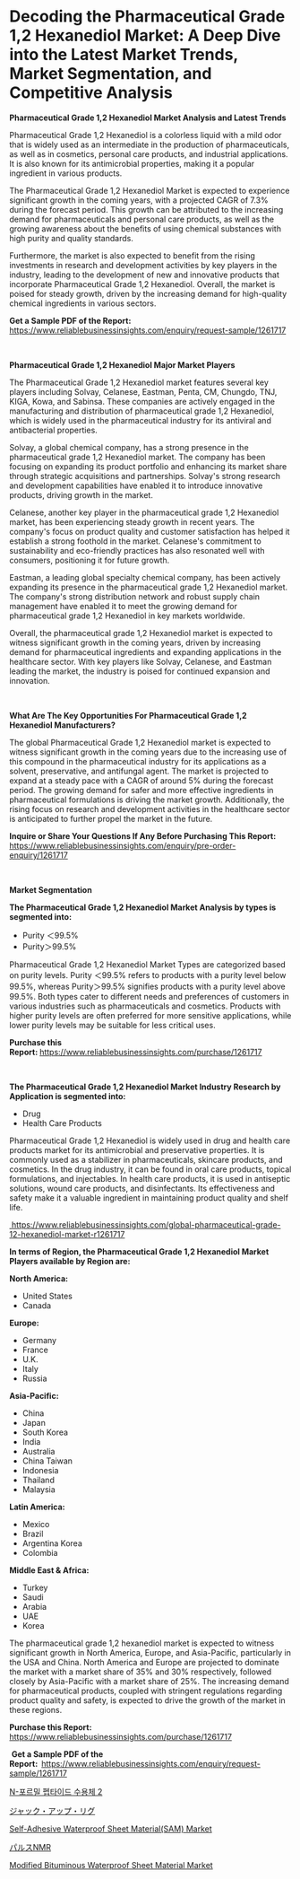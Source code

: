 <p><h1>Decoding the Pharmaceutical Grade 1,2 Hexanediol Market: A Deep Dive into the Latest Market Trends, Market Segmentation, and Competitive Analysis</h1></p><p><strong>Pharmaceutical Grade 1,2 Hexanediol Market Analysis and Latest Trends</strong></p>
<p><p>Pharmaceutical Grade 1,2 Hexanediol is a colorless liquid with a mild odor that is widely used as an intermediate in the production of pharmaceuticals, as well as in cosmetics, personal care products, and industrial applications. It is also known for its antimicrobial properties, making it a popular ingredient in various products.</p><p>The Pharmaceutical Grade 1,2 Hexanediol Market is expected to experience significant growth in the coming years, with a projected CAGR of 7.3% during the forecast period. This growth can be attributed to the increasing demand for pharmaceuticals and personal care products, as well as the growing awareness about the benefits of using chemical substances with high purity and quality standards.</p><p>Furthermore, the market is also expected to benefit from the rising investments in research and development activities by key players in the industry, leading to the development of new and innovative products that incorporate Pharmaceutical Grade 1,2 Hexanediol. Overall, the market is poised for steady growth, driven by the increasing demand for high-quality chemical ingredients in various sectors.</p></p>
<p><strong>Get a Sample PDF of the Report:&nbsp;</strong> <a href="https://www.reliablebusinessinsights.com/enquiry/request-sample/1261717">https://www.reliablebusinessinsights.com/enquiry/request-sample/1261717</a></p>
<p>&nbsp;</p>
<p><strong>Pharmaceutical Grade 1,2 Hexanediol Major Market Players</strong></p>
<p><p>The Pharmaceutical Grade 1,2 Hexanediol market features several key players including Solvay, Celanese, Eastman, Penta, CM, Chungdo, TNJ, KIGA, Kowa, and Sabinsa. These companies are actively engaged in the manufacturing and distribution of pharmaceutical grade 1,2 Hexanediol, which is widely used in the pharmaceutical industry for its antiviral and antibacterial properties.</p><p>Solvay, a global chemical company, has a strong presence in the pharmaceutical grade 1,2 Hexanediol market. The company has been focusing on expanding its product portfolio and enhancing its market share through strategic acquisitions and partnerships. Solvay's strong research and development capabilities have enabled it to introduce innovative products, driving growth in the market.</p><p>Celanese, another key player in the pharmaceutical grade 1,2 Hexanediol market, has been experiencing steady growth in recent years. The company's focus on product quality and customer satisfaction has helped it establish a strong foothold in the market. Celanese's commitment to sustainability and eco-friendly practices has also resonated well with consumers, positioning it for future growth.</p><p>Eastman, a leading global specialty chemical company, has been actively expanding its presence in the pharmaceutical grade 1,2 Hexanediol market. The company's strong distribution network and robust supply chain management have enabled it to meet the growing demand for pharmaceutical grade 1,2 Hexanediol in key markets worldwide.</p><p>Overall, the pharmaceutical grade 1,2 Hexanediol market is expected to witness significant growth in the coming years, driven by increasing demand for pharmaceutical ingredients and expanding applications in the healthcare sector. With key players like Solvay, Celanese, and Eastman leading the market, the industry is poised for continued expansion and innovation.</p></p>
<p>&nbsp;</p>
<p><strong>What Are The Key Opportunities For Pharmaceutical Grade 1,2 Hexanediol Manufacturers?</strong></p>
<p><p>The global Pharmaceutical Grade 1,2 Hexanediol market is expected to witness significant growth in the coming years due to the increasing use of this compound in the pharmaceutical industry for its applications as a solvent, preservative, and antifungal agent. The market is projected to expand at a steady pace with a CAGR of around 5% during the forecast period. The growing demand for safer and more effective ingredients in pharmaceutical formulations is driving the market growth. Additionally, the rising focus on research and development activities in the healthcare sector is anticipated to further propel the market in the future.</p></p>
<p><strong>Inquire or Share Your Questions If Any Before Purchasing This Report:</strong> <a href="https://www.reliablebusinessinsights.com/enquiry/pre-order-enquiry/1261717">https://www.reliablebusinessinsights.com/enquiry/pre-order-enquiry/1261717</a></p>
<p>&nbsp;</p>
<p><strong>Market Segmentation</strong></p>
<p><strong>The Pharmaceutical Grade 1,2 Hexanediol Market Analysis by types is segmented into:</strong></p>
<p><ul><li>Purity ＜99.5%</li><li>Purity＞99.5%</li></ul></p>
<p><p>Pharmaceutical Grade 1,2 Hexanediol Market Types are categorized based on purity levels. Purity ＜99.5% refers to products with a purity level below 99.5%, whereas Purity＞99.5% signifies products with a purity level above 99.5%. Both types cater to different needs and preferences of customers in various industries such as pharmaceuticals and cosmetics. Products with higher purity levels are often preferred for more sensitive applications, while lower purity levels may be suitable for less critical uses.</p></p>
<p><strong>Purchase this Report:&nbsp;</strong><a href="https://www.reliablebusinessinsights.com/purchase/1261717">https://www.reliablebusinessinsights.com/purchase/1261717</a></p>
<p>&nbsp;</p>
<p><strong>The Pharmaceutical Grade 1,2 Hexanediol Market Industry Research by Application is segmented into:</strong></p>
<p><ul><li>Drug</li><li>Health Care Products</li></ul></p>
<p><p>Pharmaceutical Grade 1,2 Hexanediol is widely used in drug and health care products market for its antimicrobial and preservative properties. It is commonly used as a stabilizer in pharmaceuticals, skincare products, and cosmetics. In the drug industry, it can be found in oral care products, topical formulations, and injectables. In health care products, it is used in antiseptic solutions, wound care products, and disinfectants. Its effectiveness and safety make it a valuable ingredient in maintaining product quality and shelf life.</p></p>
<p><a href="https://www.reliablebusinessinsights.com/global-pharmaceutical-grade-12-hexanediol-market-r1261717">&nbsp;https://www.reliablebusinessinsights.com/global-pharmaceutical-grade-12-hexanediol-market-r1261717</a></p>
<p><strong>In terms of Region, the Pharmaceutical Grade 1,2 Hexanediol Market Players available by Region are:</strong></p>
<p>
    <p> <strong> North America: </strong>
        <ul>
            <li>United States</li>
            <li>Canada</li>
        </ul>
        </p> 
    <p> <strong> Europe: </strong>
        <ul>
            <li>Germany</li>
            <li>France</li>
            <li>U.K.</li>
            <li>Italy</li>
            <li>Russia</li>
        </ul>
        </p> 
    <p> <strong> Asia-Pacific: </strong>
        <ul>
            <li>China</li>
            <li>Japan</li>
            <li>South Korea</li>
            <li>India</li>
            <li>Australia</li>
            <li>China Taiwan</li>
            <li>Indonesia</li>
            <li>Thailand</li>
            <li>Malaysia</li>
        </ul>
        </p> 
    <p> <strong> Latin America: </strong>
        <ul>
            <li>Mexico</li>
            <li>Brazil</li>
            <li>Argentina Korea</li>
            <li>Colombia</li>
        </ul>
        </p> 
    <p> <strong> Middle East & Africa: </strong>
        <ul>
            <li>Turkey</li>
            <li>Saudi</li>
            <li>Arabia</li>
            <li>UAE</li>
            <li>Korea</li>
        </ul>
    </p>
    </p>
<p><p>The pharmaceutical grade 1,2 hexanediol market is expected to witness significant growth in North America, Europe, and Asia-Pacific, particularly in the USA and China. North America and Europe are projected to dominate the market with a market share of 35% and 30% respectively, followed closely by Asia-Pacific with a market share of 25%. The increasing demand for pharmaceutical products, coupled with stringent regulations regarding product quality and safety, is expected to drive the growth of the market in these regions.</p></p>
<p><strong>Purchase this Report: </strong><a href="https://www.reliablebusinessinsights.com/purchase/1261717">https://www.reliablebusinessinsights.com/purchase/1261717</a></p>
<p>&nbsp;<strong>Get a Sample PDF of the Report:&nbsp;&nbsp;</strong><a href="https://www.reliablebusinessinsights.com/enquiry/request-sample/1261717">https://www.reliablebusinessinsights.com/enquiry/request-sample/1261717</a></p>
<p><strong></strong></p>
<p><p><a href="https://github.com/ThomasElmes2022/Market-Research-Report-List-1/blob/main/3317402142480.md">N-포르밀 펩타이드 수용체 2</a></p><p><a href="https://github.com/LeoraEber/Market-Research-Report-List-1/blob/main/1474153136966.md">ジャック・アップ・リグ</a></p><p><a href="https://github.com/Hazelklievgspy6vdcsmu106w/Market-Research-Report-List-3/blob/main/self-adhesive-waterproof-sheet-materialsam-market.md">Self-Adhesive Waterproof Sheet Material(SAM) Market</a></p><p><a href="https://github.com/xtkhtofdt934839/Market-Research-Report-List-2/blob/main/2397715136967.md">パルスNMR</a></p><p><a href="https://github.com/lubmix/Market-Research-Report-List-3/blob/main/modified-bituminous-waterproof-sheet-material-market.md">Modified Bituminous Waterproof Sheet Material Market</a></p></p>